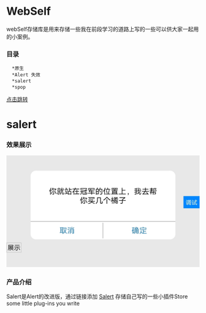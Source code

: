 # WebSelf
  webSelf存储库是用来存储一些我在前段学习的道路上写的一些可以供大家一起用的小案例。
### 目录
```
  *原生
  *Alert 失效
  *salert
  *spop
```
 [点击跳转](https://github.com/Gshihao/WebSelf/tree/main/Alert)
 
 # salert
 ### 效果展示
 ![效果图](Salert/IMG_20230619_104704.jpg "url")
 ### 产品介绍
  Salert是Alert的改进版，通过链接添加
  [Salert](https://github.com/Gshihao/WebSelf/tree/a16049dbe51d2990f047cf1a6d1feb6758d0cfce/Salert)
存储自己写的一些小插件Store some little plug-ins you write
